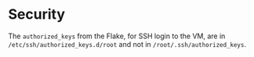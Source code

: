 # Security

The `authorized_keys` from the Flake, for SSH login to the VM,
are in `/etc/ssh/authorized_keys.d/root` and not in `/root/.ssh/authorized_keys`.
